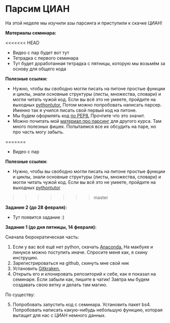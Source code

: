 # Парсим ЦИАН

На этой неделе мы изучили азы парсинга и приступили к скачке ЦИАН!

__Материалы семинара:__

<<<<<<< HEAD
* Видео с пар будет вот тут
* Тетрадка с первого семинара
* Тут будет доработанная тетрадка с пятницы, которую мы возьмём за основу для общего кода

__Полезные ссылки:__

* Нужно, чтобы вы свободно могли писать на питоне простые функции и циклы, знали основные структуры (листы, множества, словари) и могли читать чужой код. Если вы всё это не умеете, пройдите на выходных [pythontutor.](http://pythontutor.ru/lessons/inout_and_arithmetic_operations/) Потом можно попробовать написать парсер. Именно так я учился писать свой первый код на питоне.
* Мы будем оформлять код [по PEP8.](https://pythonworld.ru/osnovy/pep-8-rukovodstvo-po-napisaniyu-koda-na-python.html) Прочтите что это значит.
* Можно почитать мой [материал про парсинг]( ) для другого курса. Там много полезных фишек. Попытаемся все их обсудить на паре, но про часть могу забыть.

=======
* Видео с пар

__Полезные ссылки:__

* Нужно, чтобы вы свободно могли писать на питоне простые функции и циклы, знали основные структуры (листы, множества, словари) и могли читать чужой код. Если вы всё это не умеете, пройдите на выходных [pythontutor](http://pythontutor.ru/lessons/inout_and_arithmetic_operations/)
>>>>>>> master


__Задание 2 (до 28 февраля):__

* Тут появится задание :)

__Задание 1 (до дня пятницы, 14 февраля):__

Сначала бюрократическая часть:

1. Если у вас всё ещё нет python, скачать [Anaconda.](https://www.anaconda.com/distribution/) На макбуке и линуксе можно поступить иначе. Спросите меня как, я скину инструцию.
2. Зарегистрироваться на github, скинуть мне свой ник
3. Установить  [Gitkraken.](https://www.gitkraken.com/)
4. Открыть его и клонировать репозиторий к себе, как я показал на семинаре. Если забыли как, пишите в чатик! Завтра мы будем создавать свою ветку и делать там магию.

По существу:

5. Попробовать запустить код с семинара. Установить пакет bs4. Попробовать написать какую-нибудь небольшую функцию, которая вытащит для нас с ЦИАН немного данных.
